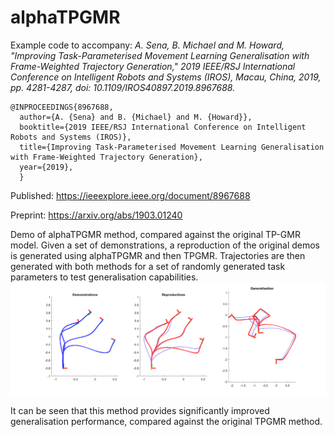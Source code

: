 # alphaTPGMR
Example code to accompany: *A. Sena, B. Michael and M. Howard, "Improving Task-Parameterised Movement Learning Generalisation with Frame-Weighted Trajectory Generation," 2019 IEEE/RSJ International Conference on Intelligent Robots and Systems (IROS), Macau, China, 2019, pp. 4281-4287, doi: 10.1109/IROS40897.2019.8967688.*

```
@INPROCEEDINGS{8967688,
  author={A. {Sena} and B. {Michael} and M. {Howard}},
  booktitle={2019 IEEE/RSJ International Conference on Intelligent Robots and Systems (IROS)}, 
  title={Improving Task-Parameterised Movement Learning Generalisation with Frame-Weighted Trajectory Generation}, 
  year={2019},
  }
```

Published: https://ieeexplore.ieee.org/document/8967688

Preprint: https://arxiv.org/abs/1903.01240

Demo of alphaTPGMR method, compared against the original TP-GMR model. Given a set of demonstrations, a reproduction of the original demos is generated using alphaTPGMR and then TPGMR. Trajectories are then generated with both methods for a set of randomly generated task parameters to test generalisation capabilities.
![Demo output](docs/images/readme_img.png)

It can be seen that this method provides significantly improved generalisation performance, compared against the original TPGMR method.

